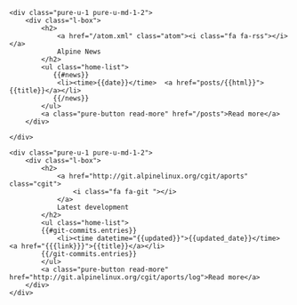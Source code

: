 <div class="pure-g">
   
    <div class="pure-u-1 pure-u-md-1-2">
        <div class="l-box">
            <h2>
                <a href="/atom.xml" class="atom"><i class="fa fa-rss"></i></a>
                Alpine News
            </h2>
            <ul class="home-list">
               {{#news}}
                <li><time>{{date}}</time>  <a href="posts/{{html}}">{{title}}</a></li>
               {{/news}}
            </ul>
            <a class="pure-button read-more" href="/posts">Read more</a>
        </div>

    </div>

    <div class="pure-u-1 pure-u-md-1-2">
        <div class="l-box">
            <h2>
                <a href="http://git.alpinelinux.org/cgit/aports" class="cgit">
                    <i class="fa fa-git "></i>
                </a>
                Latest development
            </h2>
            <ul class="home-list">
            {{#git-commits.entries}}
                <li><time datetime="{{updated}}">{{updated_date}}</time>  <a href="{{{link}}}">{{title}}</a></li>
            {{/git-commits.entries}}
            </ul>
            <a class="pure-button read-more" href="http://git.alpinelinux.org/cgit/aports/log">Read more</a>
        </div>
    </div>

</div> <!-- end pure-g -->